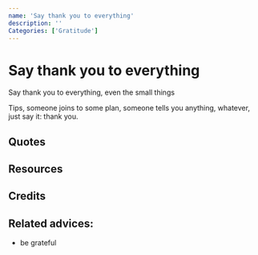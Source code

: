 ```yaml
---
name: 'Say thank you to everything'
description: ''
Categories: ['Gratitude']
---
```

# Say thank you to everything

Say thank you to everything, even the small things

Tips, someone joins to some plan, someone tells you anything, whatever, just say it: thank you.

## Quotes

## Resources

## Credits

## Related advices:

- be grateful
